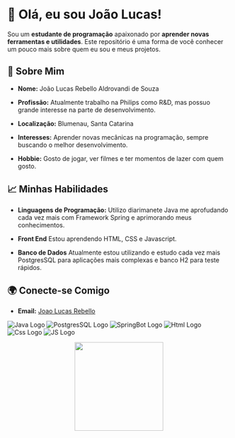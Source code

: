 # 👋 Olá, eu sou João Lucas!
 
Sou um **estudante de programação** apaixonado por **aprender novas ferramentas e utilidades**. Este repositório é uma forma de você conhecer um pouco mais sobre quem eu sou e meus projetos.
 
## 🌟 Sobre Mim
 
- **Nome:** João Lucas Rebello Aldrovandi de Souza

- **Profissão:** Atualmente trabalho na Philips como R&D, mas possuo grande interesse na parte de desenvolvimento.

- **Localização:** Blumenau, Santa Catarina

- **Interesses:** Aprender novas mecânicas na programação, sempre buscando o melhor desenvolvimento.

- **Hobbie:** Gosto de jogar, ver filmes e ter momentos de lazer com quem gosto.
 
## 📈 Minhas Habilidades
 
- **Linguagens de Programação:** Utilizo diarimanete Java me aprofudando cada vez mais com Framework Spring e aprimorando meus conhecimentos.

- **Front End** Estou aprendendo HTML, CSS e Javascript.

- **Banco de Dados** Atualmente estou utilizando e estudo cada vez mais PostgresSQL para aplicações mais complexas e banco H2 para teste rápidos.
 
## 🌍 Conecte-se Comigo

- **Email:** [Joao Lucas Rebello](mailto:joaolucasrebello1@gmail.com)
 
![Java Logo](https://www.vectorlogo.zone/logos/java/java-icon.svg)
![PostgresSQL Logo](https://www.vectorlogo.zone/logos/postgresql/postgresql-icon.svg)
![SpringBot Logo](https://www.vectorlogo.zone/logos/springio/springio-icon.svg)
![Html Logo](https://www.vectorlogo.zone/logos/w3_html5/w3_html5-icon.svg)
![Css Logo](https://www.vectorlogo.zone/logos/w3_css/w3_css-icon~old.svg)
![JS Logo](https://www.vectorlogo.zone/logos/javascript/javascript-icon.svg)
 
<p align="center">
<img height="200" src="https://raw.githubusercontent.com/LTLA/acceptable-anime-gifs/master/registry/16742_WataMote/0001.gif](https://www.google.com/url?sa=i&url=https%3A%2F%2Fgiphy.com%2Fphilipssg_tv_sound&psig=AOvVaw1I9yQ-x4vQJWW1dnKJVRmC&ust=1746627652703000&source=images&cd=vfe&opi=89978449&ved=0CBQQjRxqFwoTCIDozpiFj40DFQAAAAAdAAAAABAE">
</p>

 
